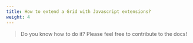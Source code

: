 ```yaml
---
title: How to extend a Grid with Javascript extensions?
weight: 4
---
```


> Do you know how to do it? Please feel free to contribute to the docs!